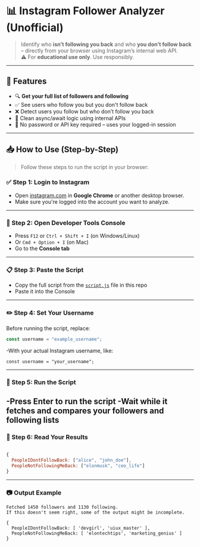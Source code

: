 # 📊 Instagram Follower Analyzer (Unofficial)

> Identify who **isn’t following you back** and who **you don’t follow back** – directly from your browser using Instagram’s internal web API.  
> ⚠️ For **educational use only**. Use responsibly.

---

## 🚀 Features

- 🔍 **Get your full list of followers and following**
- ✅ See users who follow you but you don't follow back
- ❌ Detect users you follow but who don’t follow you back
- 🧠 Clean async/await logic using internal APIs
- 🔐 No password or API key required – uses your logged-in session

---

## 📥 How to Use (Step-by-Step)

> Follow these steps to run the script in your browser:

### ✅ Step 1: Login to Instagram
- Open [instagram.com](https://www.instagram.com) in **Google Chrome** or another desktop browser.
- Make sure you're logged into the account you want to analyze.

---

### 🧪 Step 2: Open Developer Tools Console
- Press `F12` or `Ctrl + Shift + I` (on Windows/Linux)  
- Or `Cmd + Option + I` (on Mac)
- Go to the **Console tab**

---

### 📋 Step 3: Paste the Script
- Copy the full script from the [`script.js`](./script.js) file in this repo
- Paste it into the Console

---

### ✏️ Step 4: Set Your Username
Before running the script, replace:
```js
const username = "example_username";
```

-With your actual Instagram username, like:
```
const username = "your_username";
```
---
### 🚀 Step 5: Run the Script
-Press Enter to run the script
-Wait while it fetches and compares your followers and following lists
---
### 🧾 Step 6: Read Your Results
```js

{
  PeopleIDontFollowBack: ["alice", "john_doe"],
  PeopleNotFollowingMeBack: ["elonmusk", "ceo_life"]
}
```
---
### 📷 Output Example
```------------------------------
Fetched 1450 followers and 1130 following.
If this doesn't seem right, some of the output might be incomplete.

{
  PeopleIDontFollowBack: [ 'devgirl', 'uiux_master' ],
  PeopleNotFollowingMeBack: [ 'elontechtips', 'marketing_genius' ]
}

